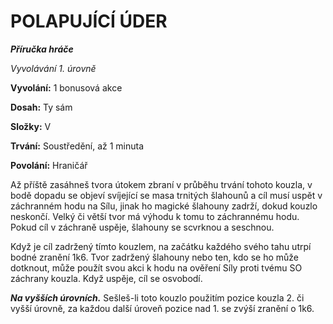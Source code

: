 # POLAPUJÍCÍ ÚDER

***Příručka hráče***

*Vyvolávání 1. úrovně*

**Vyvolání:** 1 bonusová akce

**Dosah:** Ty sám

**Složky:** V

**Trvání:** Soustředění, až 1 minuta

**Povolání:** Hraničář

Až příště zasáhneš tvora útokem zbraní v průběhu trvání tohoto kouzla, v bodě dopadu se objeví svíjející se masa trnitých šlahounů a cíl musí uspět v záchranném hodu na Sílu, jinak ho magické šlahouny zadrží, dokud kouzlo neskončí. Velký či větší tvor má výhodu k tomu to záchrannému hodu. Pokud cíl v záchraně uspěje, šlahouny se scvrknou a seschnou. 

Když je cíl zadržený tímto kouzlem, na začátku každého svého tahu utrpí bodné zranění 1k6. Tvor zadržený šlahouny nebo ten, kdo se ho může dotknout, může použít svou akci k hodu na ověření Síly proti tvému SO záchrany kouzla. Když uspěje, cíl se osvobodí.

***Na vyšších úrovních.*** Sešleš-li toto kouzlo použitím pozice kouzla 2. či vyšší úrovně, za každou další úroveň pozice nad 1. se zvýší zranění o 1k6.
